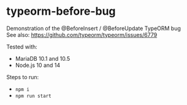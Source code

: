 # typeorm-before-bug
Demonstration of the @BeforeInsert / @BeforeUpdate TypeORM bug  
See also: https://github.com/typeorm/typeorm/issues/6779

Tested with:
- MariaDB 10.1 and 10.5
- Node.js 10 and 14

Steps to run:
- `npm i`
- `npm run start`
